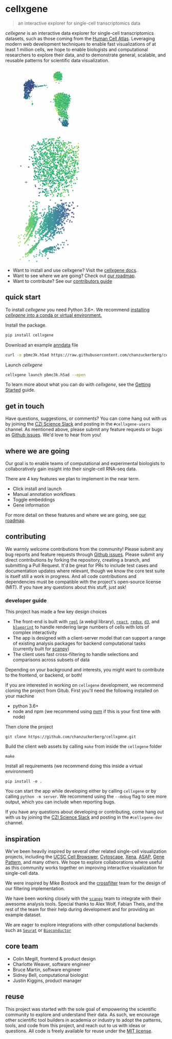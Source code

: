 # cellxgene

> an interactive explorer for single-cell transcriptomics data

_cellxgene_ is an interactive data explorer for single-cell transcriptomics datasets, such as those coming from the [Human Cell Atlas](https://humancellatlas.org). Leveraging modern web development techniques to enable fast visualizations of at least 1 million cells, we hope to enable biologists and computational researchers to explore their data, and to demonstrate general, scalable, and reusable patterns for scientific data visualization.

<img src="https://raw.githubusercontent.com/chanzuckerberg/cellxgene/master/docs/cellxgene-demo-1.gif" width="200" height="200" hspace="30"><img src="https://raw.githubusercontent.com/chanzuckerberg/cellxgene/master/docs/cellxgene-demo-2.gif" width="200" height="200" hspace="30"><img src="https://raw.githubusercontent.com/chanzuckerberg/cellxgene/master/docs/cellxgene-demo-3.gif" width="200" height="200" hspace="30">

- Want to install and use cellxgene? Visit the [cellxgene docs](https://chanzuckerberg.github.io/cellxgene/).
- Want to see where we are going? Check out [our roadmap](ROADMAP.md).
- Want to contribute? See our [contributors guide](#Contributing)

## quick start

To install _cellxgene_ you need Python 3.6+. We recommend [installing _cellxgene_ into a conda or virtual environment.](https://chanzuckerberg.github.io/cellxgene/faq.html#how-do-i-create-a-python-36-environment-for-cellxgene)

Install the package.
``` bash
pip install cellxgene
```

Download an example [anndata](https://anndata.readthedocs.io/en/latest/) file

``` bash
curl -o pbmc3k.h5ad https://raw.githubusercontent.com/chanzuckerberg/cellxgene/master/example-dataset/pbmc3k.h5ad
```

Launch _cellxgene_
``` bash
cellxgene launch pbmc3k.h5ad --open
```

To learn more about what you can do with _cellxgene_, see the [Getting Started](https://chanzuckerberg.github.io/cellxgene/getting-stared/) guide.

## get in touch

Have questions, suggestions, or comments? You can come hang out with us by joining the [CZI Science Slack](https://join-cellxgene-users.herokuapp.com/) and posting in the `#cellxgene-users` channel. As mentioned above, please submit any feature requests or bugs as [Github issues](https://github.com/chanzuckerberg/cellxgene/issues). We'd love to hear from you!

## where we are going

Our goal is to enable teams of computational and experimental
biologists to collaboratively gain insight into their single-cell RNA-seq data.

There are 4 key features we plan to implement in the near term.

- Click install and launch
- Manual annotation workflows
- Toggle embeddings
- Gene information

For more detail on these features and where we are going, see [our roadmap](ROADMAP.md).

## contributing

We warmly welcome contributions from the community! Please submit any bug reports and feature requests through [Github issues](https://github.com/chanzuckerberg/cellxgene/issues). Please submit any direct contributions by forking the repository, creating a branch, and submitting a Pull Request. It'd be great for PRs to include test cases and documentation updates where relevant, though we know the core test suite is itself still a work in progress. And all code contributions and dependencies must be compatible with the project's open-source license (MIT). If you have any questions about this stuff, just ask!

### developer guide

This project has made a few key design choices

- The front-end is built with [`regl`](https://github.com/regl-project/regl) (a webgl library), [`react`](https://reactjs.org/), [`redux`](https://redux.js.org/), [`d3`](https://github.com/d3/d3), and [`blueprint`](https://blueprintjs.com/docs/#core) to handle rendering large numbers of cells with lots of complex interactivity
- The app is designed with a client-server model that can support a range of existing analysis packages for backend computational tasks (currently built for [scanpy](https://github.com/theislab/scanpy))
- The client uses fast cross-filtering to handle selections and comparisons across subsets of data

Depending on your background and interests, you might want to contribute to the frontend, or backend, or both!

If you are interested in working on `cellxgene` development, we recommend cloning the project from Gitub. First you'll need the following installed on your machine

- python 3.6+
- node and npm (we recommend using [nvm](https://github.com/creationix/nvm) if this is your first time with node)

Then clone the project

```
git clone https://github.com/chanzuckerberg/cellxgene.git
```

Build the client web assets by calling `make` from inside the `cellxgene` folder

```
make
```

Install all requirements (we recommend doing this inside a virtual environment)

```
pip install -e .
```

You can start the app while developing either by calling `cellxgene` or by calling `python -m server`. We recommend using the `--debug` flag to see more output, which you can include when reporting bugs.

If you have any questions about developing or contributing, come hang out with us by joining the [CZI Science Slack](https://join-cellxgene-users.herokuapp.com/) and posting in the `#cellxgene-dev` channel.

## inspiration

We've been heavily inspired by several other related single-cell visualization projects, including the [UCSC Cell Browswer](http://cells.ucsc.edu/), [Cytoscape](http://www.cytoscape.org/), [Xena](https://xena.ucsc.edu/), [ASAP](https://asap.epfl.ch/), [Gene Pattern](http://genepattern-notebook.org/), and many others. We hope to explore collaborations where useful as this community works together on improving interactive visualization for single-cell data.

We were inspired by Mike Bostock and the [crossfilter](https://github.com/crossfilter) team for the design of our filtering implementation.

We have been working closely with the [`scanpy`](https://github.com/theislab/scanpy) team to integrate with their awesome analysis tools. Special thanks to Alex Wolf, Fabian Theis, and the rest of the team for their help during development and for providing an example dataset.

We are eager to explore integrations with other computational backends such as [`Seurat`](https://github.com/satijalab/seurat) or [`Bioconductor`](https://github.com/Bioconductor)

## core team

- Colin Megill, frontend & product design
- Charlotte Weaver, software engineer
- Bruce Martin, software engineer
- Sidney Bell, computational biologist
- Justin Kiggins, product manager

## reuse

This project was started with the sole goal of empowering the scientific community to explore and understand their data. As such, we encourage other scientific tool builders in academia or industry to adopt the patterns, tools, and code from this project, and reach out to us with ideas or questions. All code is freely available for reuse under the [MIT license](https://opensource.org/licenses/MIT).
